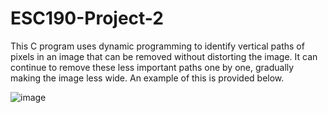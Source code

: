 # ESC190-Project-2

This C program uses dynamic programming to identify vertical paths of pixels in an image that can be removed without distorting the image. It can continue to remove these less important paths one by one, gradually making the image less wide. An example of this is provided below.

![image](https://github.com/user-attachments/assets/5a5ead3b-c092-4ccb-8f61-a8ac1e08ddfe)
